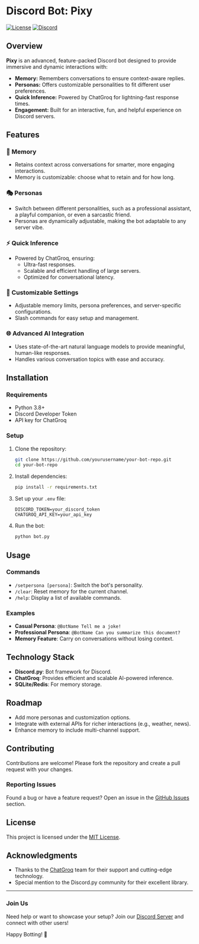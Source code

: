 # Discord Bot: Pixy

[![License](https://img.shields.io/badge/license-MIT-blue.svg)](LICENSE)
[![Discord](https://img.shields.io/discord/1316072404631425054?color=5865F2&label=Discord&logo=discord&logoColor=white)](https://discord.gg/WuKMQXM7Ft)

## Overview
**Pixy** is an advanced, feature-packed Discord bot designed to provide immersive and dynamic interactions with:

- **Memory:** Remembers conversations to ensure context-aware replies.
- **Personas:** Offers customizable personalities to fit different user preferences.
- **Quick Inference:** Powered by ChatGroq for lightning-fast response times.
- **Engagement:** Built for an interactive, fun, and helpful experience on Discord servers.

## Features
### 🧠 Memory
- Retains context across conversations for smarter, more engaging interactions.
- Memory is customizable: choose what to retain and for how long.

### 🎭 Personas
- Switch between different personalities, such as a professional assistant, a playful companion, or even a sarcastic friend.
- Personas are dynamically adjustable, making the bot adaptable to any server vibe.

### ⚡ Quick Inference
- Powered by ChatGroq, ensuring:
  - Ultra-fast responses.
  - Scalable and efficient handling of large servers.
  - Optimized for conversational latency.

### 🔧 Customizable Settings
- Adjustable memory limits, persona preferences, and server-specific configurations.
- Slash commands for easy setup and management.

### 🌐 Advanced AI Integration
- Uses state-of-the-art natural language models to provide meaningful, human-like responses.
- Handles various conversation topics with ease and accuracy.

## Installation
### Requirements
- Python 3.8+
- Discord Developer Token
- API key for ChatGroq

### Setup
1. Clone the repository:
   ```bash
   git clone https://github.com/yourusername/your-bot-repo.git
   cd your-bot-repo
   ```
2. Install dependencies:
   ```bash
   pip install -r requirements.txt
   ```
3. Set up your `.env` file:
   ```env
   DISCORD_TOKEN=your_discord_token
   CHATGROQ_API_KEY=your_api_key
   ```
4. Run the bot:
   ```bash
   python bot.py
   ```

## Usage
### Commands
- `/setpersona [persona]`: Switch the bot's personality.
- `/clear`: Reset memory for the current channel.
- `/help`: Display a list of available commands.

### Examples
- **Casual Persona**: `@BotName Tell me a joke!`
- **Professional Persona**: `@BotName Can you summarize this document?`
- **Memory Feature**: Carry on conversations without losing context.

## Technology Stack
- **Discord.py**: Bot framework for Discord.
- **ChatGroq**: Provides efficient and scalable AI-powered inference.
- **SQLite/Redis**: For memory storage.

## Roadmap
- Add more personas and customization options.
- Integrate with external APIs for richer interactions (e.g., weather, news).
- Enhance memory to include multi-channel support.

## Contributing
Contributions are welcome! Please fork the repository and create a pull request with your changes.

### Reporting Issues
Found a bug or have a feature request? Open an issue in the [GitHub Issues](https://github.com/Rikhil-Nell/Discord-Chatbot/issues) section.

## License
This project is licensed under the [MIT License](LICENSE).

## Acknowledgments
- Thanks to the [ChatGroq](https://chatgroq.com/) team for their support and cutting-edge technology.
- Special mention to the Discord.py community for their excellent library.

---

### Join Us
Need help or want to showcase your setup? Join our [Discord Server](https://discord.gg/WuKMQXM7Ft) and connect with other users!

Happy Botting! 🎉
